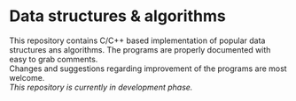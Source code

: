 # Data structures & algorithms
This repository contains C/C++ based implementation of popular data structures ans algorithms. The programs are properly documented with easy to grab comments.
<br />
Changes and suggestions regarding improvement of the programs are most welcome.
<br />
*This repository is currently in development phase.*
